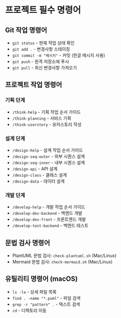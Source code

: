 # 프로젝트 필수 명령어

## Git 작업 명령어
- `git status` - 현재 작업 상태 확인
- `git add .` - 변경사항 스테이징
- `git commit -m "메시지"` - 커밋 (한글 메시지 사용)
- `git push` - 원격 저장소에 푸시
- `git pull` - 최신 변경사항 가져오기

## 프로젝트 작업 명령어
### 기획 단계
- `/think-help` - 기획 작업 순서 가이드
- `/think-planning` - 서비스 기획
- `/think-userstory` - 유저스토리 작성

### 설계 단계  
- `/design-help` - 설계 작업 순서 가이드
- `/design-seq-outer` - 외부 시퀀스 설계
- `/design-seq-inner` - 내부 시퀀스 설계
- `/design-api` - API 설계
- `/design-class` - 클래스 설계
- `/design-data` - 데이터 설계

### 개발 단계
- `/develop-help` - 개발 작업 순서 가이드  
- `/develop-dev-backend` - 백엔드 개발
- `/develop-dev-front` - 프론트엔드 개발
- `/develop-test-backend` - 백엔드 테스트

## 문법 검사 명령어
- PlantUML 문법 검사: `check-plantuml.sh` (Mac/Linux)
- Mermaid 문법 검사: `check-mermaid.sh` (Mac/Linux)

## 유틸리티 명령어 (macOS)
- `ls -la` - 상세 파일 목록
- `find . -name "*.puml"` - 파일 검색
- `grep -r "pattern" .` - 텍스트 검색
- `cd` - 디렉토리 이동